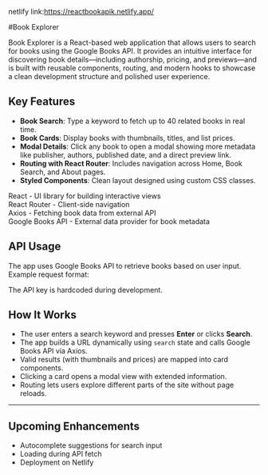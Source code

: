 netlify link:https://reactbookapik.netlify.app/


#Book Explorer

Book Explorer is a React-based web application that allows users to search for books using the Google Books API. It provides an intuitive interface for discovering book details—including authorship, pricing, and previews—and is built with reusable components, routing, and modern hooks to showcase a clean development structure and polished user experience.

## Key Features

-  **Book Search**: Type a keyword to fetch up to 40 related books in real time.
-  **Book Cards**: Display books with thumbnails, titles, and list prices.
-  **Modal Details**: Click any book to open a modal showing more metadata like publisher, authors, published date, and a direct preview link.
-  **Routing with React Router**: Includes navigation across Home, Book Search, and About pages.
-  **Styled Components**: Clean layout designed using custom CSS classes.
                                 
React          - UI library for building interactive views  
React Router   - Client-side navigation                     
Axios          - Fetching book data from external API       
Google Books API - External data provider for book metadata 

## API Usage

The app uses Google Books API to retrieve books based on user input. Example request format:

 The API key is hardcoded during development. 

##  How It Works

- The user enters a search keyword and presses **Enter** or clicks **Search**.
- The app builds a URL dynamically using `search` state and calls Google Books API via Axios.
- Valid results (with thumbnails and prices) are mapped into card components.
- Clicking a card opens a modal view with extended information.
- Routing lets users explore different parts of the site without page reloads.

---
## Upcoming Enhancements

-  Autocomplete suggestions for search input
-  Loading during API fetch
-  Deployment on Netlify 
